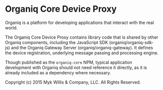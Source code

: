 # Organiq Core Device Proxy

Organiq is a platform for developing applications that interact with the real world.

The Organiq Core Device Proxy contains library code that is shared by other Organiq components, including the JavaScript SDK (organiq/organiq-sdk-js) and the Organiq Gateway Server (organiq/organiq-gateway). It defines the device registration, underlying message passing and processing engine.

Though published as the `organiq-core` NPM, typical application development with Organiq should not need reference it directly, as it is already included as a dependency where necessary.


Copyright (c) 2015 Myk Willis & Company, LLC. All Rights Reserved.

